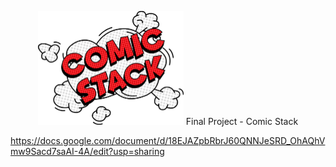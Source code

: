 

<p align="center">
  <img width="233" height="182" src="/ComicStack.png">
  Final Project - Comic Stack
</p>

https://docs.google.com/document/d/18EJAZpbRbrJ60QNNJeSRD_OhAQhVmw9Sacd7saAI-4A/edit?usp=sharing
